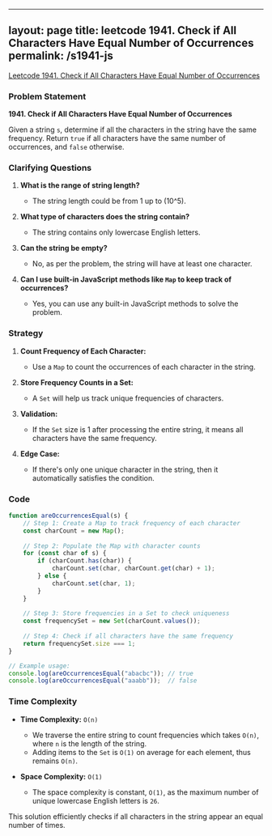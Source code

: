 
---
layout: page
title: leetcode 1941. Check if All Characters Have Equal Number of Occurrences
permalink: /s1941-js
---
[Leetcode 1941. Check if All Characters Have Equal Number of Occurrences](https://algoadvance.github.io/algoadvance/l1941)
### Problem Statement

**1941. Check if All Characters Have Equal Number of Occurrences**

Given a string `s`, determine if all the characters in the string have the same frequency. Return `true` if all characters have the same number of occurrences, and `false` otherwise.

### Clarifying Questions

1. **What is the range of string length?**
   - The string length could be from 1 up to \(10^5\).

2. **What type of characters does the string contain?**
   - The string contains only lowercase English letters.

3. **Can the string be empty?**
   - No, as per the problem, the string will have at least one character.

4. **Can I use built-in JavaScript methods like `Map` to keep track of occurrences?**
   - Yes, you can use any built-in JavaScript methods to solve the problem.

### Strategy

1. **Count Frequency of Each Character:**
   - Use a `Map` to count the occurrences of each character in the string.

2. **Store Frequency Counts in a Set:**
   - A `Set` will help us track unique frequencies of characters.

3. **Validation:**
   - If the `Set` size is 1 after processing the entire string, it means all characters have the same frequency.

4. **Edge Case:**
   - If there's only one unique character in the string, then it automatically satisfies the condition.

### Code

```javascript
function areOccurrencesEqual(s) {
    // Step 1: Create a Map to track frequency of each character
    const charCount = new Map();
    
    // Step 2: Populate the Map with character counts
    for (const char of s) {
        if (charCount.has(char)) {
            charCount.set(char, charCount.get(char) + 1);
        } else {
            charCount.set(char, 1);
        }
    }
    
    // Step 3: Store frequencies in a Set to check uniqueness
    const frequencySet = new Set(charCount.values());
    
    // Step 4: Check if all characters have the same frequency
    return frequencySet.size === 1;
}

// Example usage:
console.log(areOccurrencesEqual("abacbc")); // true
console.log(areOccurrencesEqual("aaabb"));  // false
```

### Time Complexity

- **Time Complexity:** `O(n)`
  - We traverse the entire string to count frequencies which takes `O(n)`, where `n` is the length of the string.
  - Adding items to the `Set` is `O(1)` on average for each element, thus remains `O(n)`.

- **Space Complexity:** `O(1)`
  - The space complexity is constant, `O(1)`, as the maximum number of unique lowercase English letters is `26`.

This solution efficiently checks if all characters in the string appear an equal number of times.